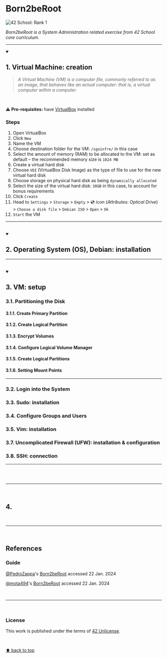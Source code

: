 # Born2beRoot
![42 School: Rank 1](https://img.shields.io/badge/42%20School-Rank%201-%2315bbbb)

_Born2beRoot is a System Administration related exercise from 42 School core curriculum._
___

<details open>
  <summary><h2>1. Virtual Machine: creation</h2></summary>

> _A Virtual Machine (VM) is a computer file, commonly referred to as an image, that behaves like an actual computer: that is, a virtual computer within a computer._

</br>

:warning: **Pre-requisites:** have [VirtualBox](https://www.virtualbox.org/) installed

### Steps

1. Open VirtualBox
2. Click `New`
3. Name the VM
4. Choose destination folder for the VM: `/sgoinfre/` in this case
5. Select the amount of memory (RAM) to be allocated to the VM: set as default – the recommended memory size is `1024 MB`
6. Create a virtual hard disk
7. Choose `VDI` (VirtualBox Disk Image) as the type of file to use for the new virtual hard disk
8. Choose storage on physical hard disk as being `dynamically allocated`
9. Select the size of the virtual hard disk: `30GB` in this case, to account for bonus requirements
10. Click `Create`
11. Head to `Settings` > `Storage` > `Empty` > 💿 icon (_Attributes: Optical Drive_) > `Choose a disk file` > `Debian ISO` > `Open` > `Ok`
12. `Start` the VM

___

</br>

</details>


<details open>
  <summary><h2>2. Operating System (OS), Debian: installation</h2></summary>

___

</br>

</details>

<details open>
  <summary><h2>3. VM: setup</h2></summary>

### 3.1. Partitioning the Disk
#### 3.1.1. Create Primary Partition
#### 3.1.2. Create Logical Partition
#### 3.1.3. Encrypt Volumes
#### 3.1.4. Configure Logical Volume Manager
#### 3.1.5. Create Logical Partitions
#### 3.1.6. Setting Mount Points

___

### 3.2. Login into the System
### 3.3. Sudo: installation
### 3.4. Configure Groups and Users
### 3.5. Vim: installation
### 3.7. Uncomplicated Firewall (UFW): installation & configuration
### 3.8. SSH: connection

___

</br>

</details>




</br>

___

</br>

## 4. 

</br>

___

</br>

## References

### Guide

[@PedroZappa](https://github.com/PedroZappa)'s [Born2beRoot](https://github.com/PedroZappa/Born2beRoot) accessed 22 Jan. 2024

[@mota494](https://github.com/mota494)'s [Born2beRoot](https://github.com/mota494/42_Born2BeRoot) accessed 22 Jan. 2024

</br>

___

</br>

### License
This work is published under the terms of [42 Unlicense](./LICENSE).

</br>

[⬆ back to top](#Born2beRoot)
